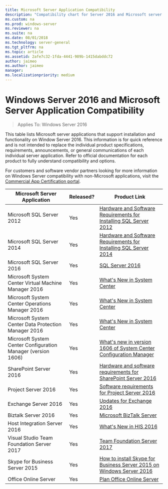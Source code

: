 ```yaml
---
title: Microsoft Server Application Compatibility
description: "Compatibility chart for Server 2016 and Microsoft server applications."
ms.custom: na
ms.prod: windows-server
ms.reviewer: na
ms.suite: na
ms.date: 08/01/2018
ms.technology: server-general
ms.tgt_pltfrm: na
ms.topic: article
ms.assetid: 2afe7c32-1fda-4441-989b-1415dabddc72
author: jaimeo
ms.author: jaimeo
manager: 
ms.localizationpriority: medium
---
```

# Windows Server 2016 and Microsoft Server Application Compatibility

>Applies To: Windows Server 2016

This table lists Microsoft server applications that support installation and functionality on Window Server 2016. This information is for quick reference and is not intended to replace the individual product specifications, requirements, announcements, or general communications of each individual server application. Refer to official documentation for each product to fully understand compatibility and options.

For customers and software vendor partners looking for more information on Windows Server compatibility with non-Microsoft applications, visit the [Commercial App Certification portal](https://commercialappcertification.microsoft.com/).

|Microsoft Server Application|	Released?|	Product Link|
|-------------------------------------|--------------------------------------------|-------------------|
|Microsoft SQL Server 2012|Yes| [Hardware and Software Requirements for Installing SQL Server 2012](https://msdn.microsoft.com/library/ms143506(v=sql.110).aspx)|
|Microsoft SQL Server 2014|Yes|[Hardware and Software Requirements for Installing SQL Server 2014](https://msdn.microsoft.com/library/ms143506(SQL.120).aspx)|
|Microsoft SQL Server 2016|	Yes|	[SQL Server 2016](https://www.microsoft.com/cloud-platform/sql-server)| 
|Microsoft System Center Virtual Machine Manager 2016|	Yes|	[What's New in System Center](https://technet.microsoft.com/system-center-docs/get-started/what-s-new-in-system-center)|
|Microsoft System Center Operations Manager 2016|	Yes|	[What's New in System Center](https://technet.microsoft.com/system-center-docs/get-started/what-s-new-in-system-center)|
|Microsoft System Center Data Protection Manager 2016|	Yes|	[What's New in System Center](https://technet.microsoft.com/system-center-docs/get-started/what-s-new-in-system-center)|
|Microsoft System Center Configuration Manager (version 1606)|	Yes|	[What's new in version 1606 of System Center Configuration Manager](https://technet.microsoft.com/library/mt752488.aspx)|  
|SharePoint Server 2016|	Yes|	[Hardware and software requirements for SharePoint Server 2016](https://technet.microsoft.com/library/cc262485(v=office.16).aspx)|
|Project Server 2016|	Yes|	[Software requirements for Project Server 2016](https://technet.microsoft.com/library/ee683978(v=office.16).aspx)|
|Exchange Server 2016|	Yes|	[Updates for Exchange 2016](https://technet.microsoft.com/library/jj907309(v=exchg.160).aspx)| 
|Biztalk Server 2016|	Yes|	[Microsoft BizTalk Server](https://www.microsoft.com/cloud-platform/biztalk)|
|Host Integration Server 2016|	Yes|	[What's New in HIS 2016](https://msdn.microsoft.com/library/mt670807.aspx)|
|Visual Studio Team Foundation Server 2017|	Yes|	[Team Foundation Server 2017](https://www.visualstudio.com/news/releasenotes/tfs2017-relnotes)| 
|Skype for Business Server 2015|	Yes|	[How to install Skype for Business Server 2015 on Windows Server 2016](https://support.microsoft.com/en-gb/help/4015888/how-to-install-skype-for-business-server-2015-on-windows-server-2016)|
|Office Online Server|   Yes|  [Plan Office Online Server](https://technet.microsoft.com/library/jj219435(v=office.16).aspx)|



